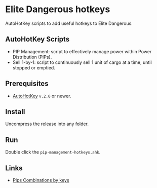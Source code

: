 # Elite Dangerous hotkeys

AutoHotKey scripts to add useful hotkeys to Elite Dangerous.

## AutoHotKey Scripts

- PIP Management: script to effectively manage power within Power Distribution (PIPs).
- Sell 1-by-1: script to continuously sell 1 unit of cargo at a time, until stopped or emptied.

## Prerequisites

- [AutoHotKey](https://www.autohotkey.com/) `v.2.0` or newer.

## Install

Uncompress the release into any folder.

## Run

Double click the `pip-management-hotkeys.ahk`.

## Links

- [Pips Combinations by keys](https://gist.github.com/Kubuxu/62990a1b5a582e3b7d54)
